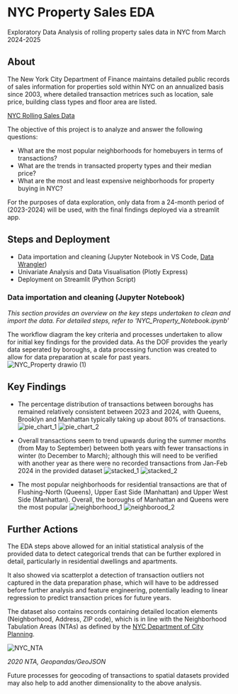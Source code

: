 # NYC Property Sales EDA 
Exploratory Data Analysis of rolling property sales data in NYC from March 2024-2025

## About 
The New York City Department of Finance maintains detailed public records of sales information for properties sold within NYC on an annualized basis since 2003, where detailed transaction metrices such as location, sale price, building class types and floor area are listed. 

[NYC Rolling Sales Data](https://www.nyc.gov/site/finance/property/property-rolling-sales-data.page)

The objective of this project is to analyze and answer the following questions: 

- What are the most popular neighborhoods for homebuyers in terms of transactions?
- What are the trends in transacted property types and their median price?
- What are the most and least expensive neighborhoods for property buying in NYC?

For the purposes of data exploration, only data from a 24-month period of (2023-2024) will be used, with the final findings deployed via a streamlit app. 

## Steps and Deployment 
- Data importation and cleaning (Jupyter Notebook in VS Code, [Data Wrangler](https://code.visualstudio.com/docs/datascience/data-wrangler))
- Univariate Analysis and Data Visualisation (Plotly Express)
- Deployment on Streamlit (Python Script)

### Data importation and cleaning (Jupyter Notebook)
*This section provides an overview on the key steps undertaken to clean and import the data. For detailed steps, refer to 'NYC_Property_Notebook.ipynb'*

The workflow diagram the key criteria and processes undertaken to allow for initial key findings for the provided data. As the DOF provides the yearly data seperated by boroughs, a data processing function was created to allow for data preparation at scale for past years. 
![NYC_Property drawio (1)](https://github.com/user-attachments/assets/ad5f67c3-3872-4850-ba00-97f834ea778e)

## Key Findings 
- The percentage distribution of transactions between boroughs has remained relatively consistent between 2023 and 2024, with Queens, Brooklyn and Manhattan typically taking up about 80% of transactions. 
![pie_chart_1](https://github.com/user-attachments/assets/721f42fc-c762-48c6-aab3-92f2e6e3a598)
![pie_chart_2](https://github.com/user-attachments/assets/640130a1-a185-4ce5-9865-95e1c1a68b5b)

- Overall transactions seem to trend upwards during the summer months (from May to September) between both years with fewer transactions in winter (to December to March); although this will need to be verified with another year as there were no recorded transactions from Jan-Feb 2024 in the provided dataset
![stacked_1](https://github.com/user-attachments/assets/7ae21d03-9f15-46c7-8c46-ffb469994b43)
![stacked_2](https://github.com/user-attachments/assets/b034869c-badd-4e3b-b1d4-6b2f70e6a542)

- The most popular neighborhoods for residential transactions are that of Flushing-North (Queens), Upper East Side (Manhattan) and Upper West Side (Manhattan). Overall, the boroughs of Manhattan and Queens were the most popular 
![neighborhood_1](https://github.com/user-attachments/assets/35fca86b-e24c-49d8-98fe-6b75bfc47dbf)
![neighborood_2](https://github.com/user-attachments/assets/25e14a9c-cfb3-4857-9296-49b3398b6ea1)

## Further Actions 
The EDA steps above allowed for an initial statistical analysis of the provided data to detect categorical trends that can be further explored in detail, particularly in residential dwellings and apartments. 

It also showed via scatterplot a detection of transaction outliers not captured in the data preparation phase, which will have to be addressed before further analysis and feature engineering, potentially leading to linear regression to predict transaction prices for future years. 

The dataset also contains records containing detailed location elements (Neighborhood, Address, ZIP code), which is in line with the Neighborhood Tabulation Areas (NTAs) as defined by the [NYC Department of City Planning](https://www.nyc.gov/content/planning/pages/resources/datasets/neighborhood-tabulation). 

![NYC_NTA](https://github.com/user-attachments/assets/ecd17000-5d48-4f49-9f82-4f9d84e5066b)

*2020 NTA, Geopandas/GeoJSON*

Future processes for geocoding of transactions to spatial datasets provided may also help to add another dimensionality to the above analysis. 

